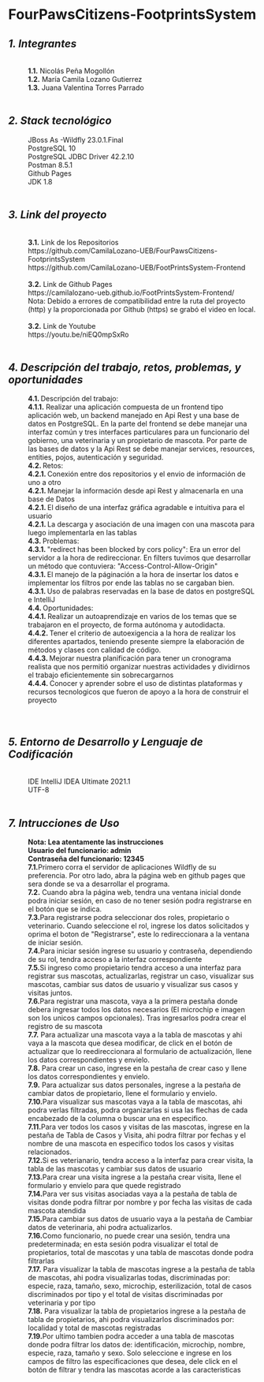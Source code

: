 # FourPawsCitizens-FootprintsSystem

<html>
<dl>
	<dt><h2><em> 1. Integrantes </em></h2></dt>
	<br>
	<dd><b>1.1.</b> Nicolás Peña Mogollón</dd>
	<dd><b>1.2.</b> María Camila Lozano Gutierrez</dd>
	<dd><b>1.3.</b> Juana Valentina Torres Parrado</dd>
	<br>
	<dt><h2><em>2. Stack tecnológico</em></h2></dt>
	<dd>JBoss As -Wildfly 23.0.1.Final</dd>
	<dd> PostgreSQL 10</dd>
	<dd>PostgreSQL JDBC Driver 42.2.10</dd>
	<dd>Postman 8.5.1</dd>
	<dd> Github Pages </dd>
	<dd>JDK 1.8</dd>
	<br>
	<dt><h2><em> 3. Link del proyecto </em></h2></dt>
	<br>
	<dd><b>3.1.</b> Link de los Repositorios</dd>
	<dd>https://github.com/CamilaLozano-UEB/FourPawsCitizens-FootprintsSystem</dd>
  <dd>https://github.com/CamilaLozano-UEB/FootPrintsSystem-Frontend</dd>
	<br>
<dd><b>3.2.</b> Link de Github Pages</dd>
<dd>https://camilalozano-ueb.github.io/FootPrintsSystem-Frontend/</dd>
<dd>Nota: Debido a errores de compatibilidad entre la ruta del proyecto (http) y la proporcionada por Github (https) se grabó el video en local.</dd>
<br>
	<dd><b>3.2.</b> Link de Youtube</dd>
	<dd> https://youtu.be/niEQ0mpSxRo</dd>
	<br>
	<dt><h2><em> 4. Descripción del trabajo, retos, problemas, y oportunidades</em></h2></dt>
	<dd><b>4.1. </b>Descripción del trabajo:</dd>
	<dd><b>4.1.1.</b> Realizar una aplicación compuesta de un frontend tipo aplicación web, un backend manejado en Api Rest y una base de datos en PostgreSQL. En la parte del frontend se debe manejar una interfaz común y tres interfaces particulares para un funcionario del gobierno, una veterinaria y un propietario de mascota. Por parte de las bases de datos y la Api Rest se debe manejar services, resources, entities, pojos, autenticación y seguridad. </dd>
	<dd><b>4.2. </b>Retos: </dd>
	<dd><b>4.2.1. </b>Conexión entre dos repositorios y el envio de información de uno a otro </dd>
	<dd><b>4.2.1. </b>Manejar la información desde api Rest y almacenarla en una base de Datos </dd>
	<dd><b>4.2.1. </b>El diseño de una interfaz gráfica agradable e intuitiva para el usuario</dd>
	<dd><b>4.2.1. </b>La descarga y asociación de una imagen con una mascota para luego implementarla en las tablas </dd>
	<dd><b>4.3. </b>Problemas: </dd>
	<dd><b>4.3.1. </b>"redirect has been blocked by cors policy": Era un error del servidor a la hora de redireccionar. En filters tuvimos que desarrollar un método que contuviera: "Access-Control-Allow-Origin"</dd>
	<dd><b>4.3.1. </b>El manejo de la páginación a la hora de insertar los datos e implementar los filtros por ende las tablas no se cargaban bien. </dd>
	<dd><b>4.3.1. </b> Uso de palabras reservadas en la base de datos en postgreSQL e IntelliJ </dd>
	<dd><b>4.4. </b>Oportunidades:  </dd>
	<dd><b>4.4.1. </b>Realizar un autoaprendizaje en varios de los temas que se trabajaron en el proyecto, de forma autónoma y autodidacta.</dd>
	<dd><b>4.4.2. </b>Tener el criterio de autoexigencia a la hora de realizar los diferentes apartados, teniendo presente siempre la elaboración de métodos y clases con calidad de código. </dd>
	<dd><b>4.4.3. </b>Mejorar nuestra planificación para tener un cronograma realista que nos permitió organizar nuestras actividades y dividirnos el trabajo eficientemente sin sobrecargarnos </dd>
	<dd><b>4.4.4. </b>Conocer y aprender sobre el uso de distintas plataformas y recursos tecnologicos que fueron de apoyo a la hora de construir el proyecto </dd>
	<br>
	<dd> </dd>
	<br>
	<dt><h2><em> 5. Entorno de Desarrollo y Lenguaje de Codificación</em></h2></dt>
	<br>
	<dd> IDE IntelliJ IDEA Ultimate 2021.1</dd>
	<dd> UTF-8 </dd> 
	<br>
	<dt><h2><em> 7. Intrucciones de Uso </em></h2></dt>
<dd><b>Nota: Lea atentamente las instrucciones</b></dd>
<dd><b>Usuario del funcionario: admin</b></dd>
<dd><b>Contraseña del funcionario: 12345</b></dd>
	<dd><b>7.1.</b>Primero corra el servidor de aplicaciones Wildfly de su preferencia. Por otro lado, abra la página web en github pages que sera donde se va a desarrollar el programa.</dd>
	<dd><b>7.2.</b> Cuando abra la página web, tendra una ventana inicial donde podra iniciar sesión, en caso de no tener sesión podra registrarse en el botón que se indica.</dd>
	<dd><b>7.3.</b>Para registrarse podra seleccionar dos roles, propietario o veterinario. Cuando seleccione el rol, ingrese los datos solicitados y oprima el boton de "Registrarse", este lo redireccionara a la ventana de iniciar sesión.</dd>
	<dd><b>7.4.</b>Para iniciar sesión ingrese su usuario y contraseña, dependiendo de su rol, tendra acceso a la interfaz correspondiente </dd>
	<dd><b>7.5.</b>Si ingreso como propietario tendra acceso a una interfaz para registrar sus mascotas, actualizarlas, registrar un caso, visualizar sus mascotas, cambiar sus datos de usuario y visualizar sus casos y visitas juntos. </dd>
	<dd><b>7.6.</b>Para registrar una mascota, vaya a la primera pestaña donde debera ingresar todos los datos necesarios (El microchip e imagen son los unicos campos opcionales). Tras ingresarlos podra crear el registro de su mascota</dd>
	<dd><b>7.7.</b> Para actualizar una mascota vaya a la tabla de mascotas y ahi vaya a la mascota que desea modificar, de click en el botón de actualizar que lo reedireccionara al formulario de actualización, llene los datos correspondientes y envielo.</dd>
	<dd><b>7.8.</b> Para crear un caso, ingrese en la pestaña de crear caso y llene los datos correspondientes y envielo.</dd>
	<dd><b>7.9.</b> Para actualizar sus datos personales, ingrese a la pestaña de cambiar datos de propietario, llene el formulario y envielo.</dd>
	<dd><b>7.10.</b>Para visualizar sus mascotas vaya a la tabla de mascotas, ahi podra verlas filtradas, podra organizarlas si usa las flechas de cada encabezado de la columna o buscar una en especifico. </dd>
	<dd><b>7.11.</b>Para ver todos los casos y visitas de las mascotas, ingrese en la pestaña de Tabla de Casos y Visita, ahi podra filtrar por fechas y el nombre de una mascota en especifico todos los casos y visitas relacionados. </dd>
	<dd><b>7.12.</b>Si es veterianario, tendra acceso a la interfaz para crear visita, la tabla de las mascotas y cambiar sus datos de usuario </dd>
	<dd><b>7.13.</b>Para crear una visita ingrese a la pestaña crear visita, llene el formulario y envielo para que quede registrado</dd>
	<dd><b>7.14.</b>Para ver sus visitas asociadas vaya a la pestaña de tabla de visitas donde podra filtrar por nombre y por fecha las visitas de cada mascota atendida</dd>
	<dd><b>7.15.</b>Para cambiar sus datos de usuario vaya a la pestaña de Cambiar datos de veterinaria, ahi podra actualizarlos.</dd>
	<dd><b>7.16.</b>Como funcionario, no puede crear una sesión, tendra una predeterminada; en esta sesión podra visualizar el total de propietarios, total de mascotas y una tabla de mascotas donde podra filtrarlas</dd>
	<dd><b>7.17.</b> Para visualizar la tabla de mascotas ingrese a la pestaña de tabla de mascotas, ahi podra visualizarlas todas, discriminadas por: especie, raza, tamaño, sexo, microchip, esterilización, total de casos discriminados por tipo y el total de visitas discriminadas por veterinaria y por tipo</dd>
	<dd><b>7.18.</b> Para visualizar la tabla de propietarios ingrese a la pestaña de tabla de propietarios, ahi podra visualizarlos discriminados por: localidad y total de mascotas registradas </dd>
	<dd><b>7.19.</b>Por ultimo tambien podra acceder a una tabla de mascotas donde podra filtrar los datos de: identificación, microchip, nombre, especie, raza, tamaño y sexo. Solo seleccione e ingrese en los campos de filtro las especificaciones que desea, dele click en el botón de filtrar y tendra las mascotas acorde a las caracteristicas</dd>
	</dl>
</html>